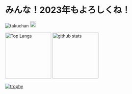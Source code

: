 # みんな！2023年もよろしくね！
<p align="left">
      <img src="https://komarev.com/ghpvc/?username=takuchan" alt="takuchan" />
    <img height="20" src="https://img.shields.io/github/followers/takuchan?label=follow&logo=github&style=flat" />
</p>

<p align="left"> 
  <img alt="Top Langs" height="150px" src="https://github-readme-stats-clone-1rb5.vercel.app/api/top-langs/?username=takuchan&layout=compact&count_private=true" />
  <img alt="github stats" height="150px" src="https://github-readme-stats-clone-1rb5.vercel.app/api?username=takuchan&count_private=truel" />
</p>



[![trophy](https://github-profile-trophy.vercel.app/?username=takuchan&theme=blue-green&column=7
)](https://github.com/ryo-ma/github-profile-trophy)
